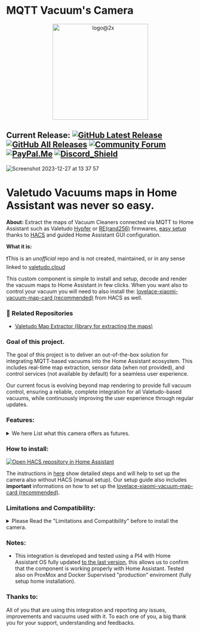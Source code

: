 [releases_shield]: https://img.shields.io/github/release/sca075/mqtt_vacuum_camera.svg?style=popout
[latest_release]: https://github.com/sca075/mqtt_vacuum_camera/releases/latest

[releases]: https://github.com/sca075/mqtt_vacuum_camera/releases
[downloads_total_shield]: https://img.shields.io/github/downloads/sca075/mqtt_vacuum_camera/total

[community_forum_shield]: https://img.shields.io/static/v1.svg?label=%20&message=Forum&style=popout&color=41bdf5&logo=HomeAssistant&logoColor=white
[community_forum]: https://community.home-assistant.io/t/valetudo-vacuums-map-camera-for-home-assistant/600182/19

[paypal_me_shield]: https://img.shields.io/static/v1.svg?label=%20&message=PayPal.Me&logo=paypal
[paypal_me]: https://paypal.me/gsca075

[discord_shield]: https://img.shields.io/badge/Discord-Join%20Chat-5865F2?logo=discord&logoColor=white
[discord_channel]: https://discord.gg/AubW7kQ6F6


# MQTT Vacuum's Camera
<p align="center">
  <img width="256" alt="logo@2x" src="https://github.com/sca075/mqtt_vacuum_camera/assets/82227818/0c623494-2844-4ed9-a246-0ad27f32503e">
</p>


## Current Release: [![GitHub Latest Release][releases_shield]][latest_release] [![GitHub All Releases][downloads_total_shield]][releases] [![Community Forum][community_forum_shield]][community_forum] [![PayPal.Me][paypal_me_shield]][paypal_me] [![Discord_Shield]][discord_channel]
![Screenshot 2023-12-27 at 13 37 57](https://github.com/sca075/valetudo_vacuum_camera/assets/82227818/4f1f76ee-b507-4fde-b1bd-32e6980873cb)

# Valetudo Vacuums maps in Home Assistant was never so easy.

**About:**
Extract the maps of Vacuum Cleaners connected via MQTT to Home Assistant such as Valetudo [Hypfer](https://valetudo.cloud/) or [RE(rand256)](https://github.com/rand256/valetudo) firmwares, [easy setup](./docs/install.md) thanks to [HACS](https://hacs.xyz/)  and guided Home Assistant GUI configuration.

**What it is:**

❗This is an _unofficial_ repo and is not created, maintained, or in any sense linked to [valetudo.cloud](https://valetudo.cloud)

This custom component is simple to install and setup, decode and render the vacuum maps to Home Assistant in few clicks.
When you want also to control your vacuum you will need to also install the:
[lovelace-xiaomi-vacuum-map-card (recommended)](https://github.com/PiotrMachowski/lovelace-xiaomi-vacuum-map-card) from HACS as well.

### 🔗 Related Repositories

- [Valetudo Map Extractor (library for extracting the maps)](https://github.com/sca075/Python-package-valetudo-map-parser)

### Goal of this project.
The goal of this project is to deliver an out-of-the-box solution for integrating MQTT-based vacuums into the Home Assistant ecosystem. 
This includes real-time map extraction, sensor data (when not provided), and control services (not available by default)
for a seamless user experience.

Our current focus is evolving beyond map rendering to provide full vacuum control, ensuring a reliable, complete integration for all Valetudo-based vacuums, while continuously improving the user experience through regular updates.  


### Features:
<details><summary> We here List what this camera offers as futures.</summary>

1) All Valetudo equipped vacuums are supported.
2) Supported languages (English, Arabic, Chinese, Czech, Dutch, French, German, Italian, Japanese, Polish, Norwegian, Russian, Spanish, Swedish).
3) **Automatically Generate the calibration points for the lovelace-xiaomi-vacuum-map-card** to ensure full compatibility to this user-friendly card.
4) **Automatically Generate rooms based configuration when vacuum support this functionality**, this will allow you to configure the rooms quickly on the [lovelace-xiaomi-vacuum-map-card](https://github.com/PiotrMachowski/lovelace-xiaomi-vacuum-map-card).
5) **The camera take [snapshots](./docs/snapshots.md) using the Action from Home Assistant with the file name and location you want to use.**
   ```
   service: camera.snapshot
   target:
     entity_id: camera.valetudo_your_vacuum_camera
   data:
     filename: /config/www/REPLACE_ME.png
   ```
6) **Change the image options** directly form the Home Assistant integration UI with a simple click on the integration configuration.
   - **Image Rotation**: 0, 90, 180, 270 (default is 0).
   - [**Trim automatically the images**](./docs/croping_trimming.md). The standard Valetudo images size 5210x5210 or more, are resized automatically (At boot the camera trims and reduces the images sizes). Default margins are 150 pixels, you can customize this value from the image options.
   - Base colors are the **colors for robot, charger, walls, background, zones etc**.
   - **Rooms colors**, Room 1 is actually also the Floor color (for vacuum that do not support rooms).
   - **[Transparency level](./docs/transparency.md) for all elements and rooms** colours can be also customize.
   - It is possible to **display on the image the vacuum status**, this option add a vacuum status text at the top left of the image. Status and room where the vacuum is will be display on the text filed.
7) This integration make possible to **render multiple vacuums** as per each camera will be named with the vacuum name (example: vacuum.robot1 = camera.robot1_camera.. vacuum.robotx = camera.robotx_camera)
8) The camera as all cameras in HA **supports the ON/OFF service**, it is possible to *suspend and resume the camera streem as desired*.
9) In the attributes is possible to get on what room the vacuum is. It is also shown on the status text.
10) No Go, Virtual Walls, Zone Clean, Active Segments and Obstacles are draw on the map when available. You can disable them from the image options.
11) [Auto Zooming the room (segment)](./docs/auto_zoom.md) when the vacuum is cleaning it.
12) Rand256 sensors are pre-configured from the integration, this will allow you to have all the sensors available in Home Assistant.
13) Added the [**Actions**](./docs/actions.md) for Rand256 / Hypfer to control the vacuums without to format the MQTT messages.
14) [Obstacles](./docs/obstacles_detection.md) are displayed on the map when available. When the vacuum support  ```ObstaclesImage``` is also possible to view the obstacles images.
</details>


### How to install:

[![Open HACS repository in Home Assistant](https://my.home-assistant.io/badges/hacs_repository.svg)](https://my.home-assistant.io/redirect/hacs_repository/?owner=sca075&repository=mqtt_vacuum_camera&category=integration)

The instructions in [here](./docs/install.md) show detailed steps and will help to set up the camera also without HACS (manual setup).
Our setup guide also includes **important** informations on how to set up the [lovelace-xiaomi-vacuum-map-card (recommended)](https://github.com/PiotrMachowski/lovelace-xiaomi-vacuum-map-card).


### Limitations and Compatibility:
<details>
   <summary>
      Please Read the "Limitations and Compatibility" before to install the camera.
   </summary>

I kindly ask for your understanding regarding any limitations you may encounter with this custom component (please read also
our [**notice**](./NOTICE.txt)).
While it's been extensively tested on a PI4 8GB and now also on ProxMox VE, hardware below PI4 8GB may face issues. **Your feedback on such platforms is invaluable**;
please report any problems you encounter.
As a team of one, I'm diligently working to address compatibility across all environments, but this process takes time. In the interim, you can utilize [ValetudoPNG](https://github.com/erkexzcx/valetudopng) as an alternative on unsupported platforms.
Your support in making this component compatible with all environments is greatly appreciated. If you'd like to contribute, whether through code or time, please consider joining our efforts.
For further details on how the camera operates and how you can contribute, refer to the Wiki section of this project. Your patience and assistance are crucial as we strive toward our goal of universal compatibility.

#### Compatibility:
- All 64bit systems are supported, **32bit systems are not supported anymore** since 2025.10.0.
- PI3 4GB: The camera is working on PI3 4GB, anyhow no chance there to run two vacuums cameras at the same time.
- PI4 4GB: The camera is working on PI4 4GB, anyhow run two vacuums cameras at the same time isn't advised even if possible.
- All Vacuums with Valetudo Hypfer or Rand256 firmware are supported.
- If you have a vacuum with a different firmware connected via MQTT, please let us know, we will try to add the support for it.
</details> 


### Notes:
- This integration is developed and tested using a PI4 with Home Assistant OS fully updated [to the last version](https://www.home-assistant.io/faq/release/), this allows us to confirm that the component is working properly with Home Assistant. Tested also on ProxMox and Docker Supervised "production" enviroment (fully setup home installation).
### Thanks to:
All of you that are using this integration and reporting any issues, improvements and vacuums used with it.
To each one of you, a big thank you for your support, understanding and feedbacks.